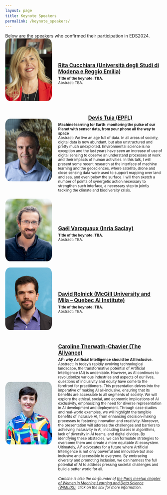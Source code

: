 ```yaml
---
layout: page
title: Keynote Speakers
permalink: /keynote_speakers/
---
```


<head>
    <meta charset="UTF-8">
    <meta name="viewport" content="width=device-width, initial-scale=1.0">
    <title>Keynote Speakers</title>
    <style>
        .speaker-container {
            display: flex;
            flex-direction: column;
            align-items: flex-start;
            gap: 20px;
        }
        .speaker {
            display: flex;
            align-items: center;
            gap: 20px;
        }
        .speaker img {
            width: 150px;
            height: 200px;
            border-radius: 10%;
            object-fit: cover;
            vertical-align: middle;
        }
        .speaker-info {
            flex: 1;
        }
        .speaker-info h2 {
            display: flex;
            flex-direction: column;
            align-items: center;
            font-size: larger;
            margin-bottom: 5px;
        }
        .speaker-info strong {
            font-weight: bold; 
        }
        .speaker-info .affiliation {
        font-size: smaller; 
        }
        .speaker-info p {
            margin: 0;
            font-size: smaller;
            text-align: left;
        }
    </style>
</head>
Below are the speakers who confirmed their participation in EDS2024.

<body>
    <div class="speaker-container">
    <div class="speaker">
        <img src="../assets/images_speakers/rita_cucchiara.jpg" alt="Rita Cucchiara">
        <div class="speaker-info">
            <a href="https://aimagelab.ing.unimore.it/imagelab/person.asp?idpersona=1">
                <!-- <h2>Rita Cucchiara </h2> -->
                <h2>Rita Cucchiara (Università degli Studi di Modena e Reggio Emilia)</h2>
                <!-- <h2> Rita Cucchiara -->
            </a>
            <p><strong>Title of the keynote: TBA.</strong></p>
            <p>Abstract: TBA.</p>
        </div>
    </div>
    <div class="speaker">
        <img src="../assets/images_speakers/devis_tuia.jpg" alt="Devis Tuia">
        <div class="speaker-info">
            <a href="https://people.epfl.ch/devis.tuia">
                <!-- <h2>Devis Tuia</h2> -->
                <h2>Devis Tuia (EPFL)</h2>
            </a>
            <p><strong>Machine learning for Earth: monitoring the pulse of our Planet with sensor data, from your phone all the way to space</strong></p>
            <p>Abstract: We live an age full of data. In all areas of society, digital data is now abundant, but also unstructured and pretty much unexploited. Environmental science is no exception and the last years have seen an increase of use of digital sensing to observe an understand processes at work and their impacts of human activities. In this talk, I will present some recent research at the interface of machine learning and the geosciences, where satellite, drone and close sensing data were used to support mapping over land and sea, and even below the surface. I will then sketch a number of points of synergetic action necessary to strengthen such interface, a necessary step to jointly tackling the climate and biodiversity crisis.</p>
        </div>
    </div>
        <div class="speaker">
            <img src="../assets/images_speakers/gael_varoquaux.jpg" alt="Gaël Varoquaux">
            <div class="speaker-info">
                <a href="https://gael-varoquaux.info/">
                    <!-- <h2>Gaël Varoquaux</h2> -->
                    <h2>Gaël Varoquaux (Inria Saclay)</h2>
                </a>
                <p><strong>Title of the keynote: TBA.</strong></p>
                <p>Abstract: TBA.</p>
            </div>
        </div>
        <div class="speaker-container">
    <div class="speaker">
        <img src="../assets/images_speakers/rolnick_square.jpg" alt="David Rolnick ">
        <div class="speaker-info">
            <a href="https://davidrolnick.com/">
                <!-- <h2>David Rolnick </h2> -->
                <h2>David Rolnick (McGill University and Mila – Quebec AI Institute)</h2>
            </a>
            <p><strong>Title of the keynote: TBA.</strong></p>
            <p>Abstract: TBA.</p>
        </div>
    </div>
        <div class="speaker">
            <img src="../assets/images_speakers/caroline_therwath-chavier.jpeg" alt="Caroline Therwath-Chavier">
            <div class="speaker-info">
                <a href="https://theallyance.one/team">
                    <!-- <h2>Caroline Therwath-Chavier</h2> -->
                    <h2>Caroline Therwath-Chavier (The Allyance)</h2>
                </a>
                <p><strong>AI²: why Artificial Intelligence should be All Inclusive.</strong></p>
                <p>Abstract: In today’s rapidly evolving technological landscape, the transformative potential of Artificial Intelligence (AI) is undeniable. However, as AI continues to revolutionize various industries and aspects of our lives, questions of inclusivity and equity have come to the forefront for practitioners. This presentation delves into the imperative of making AI all-inclusive, ensuring that its benefits are accessible to all segments of society.
                We will explore the ethical, social, and economic implications of AI exclusivity, emphasizing the need for diverse representation in AI development and deployment. Through case studies and real-world examples, we will highlight the tangible benefits of inclusive AI, from enhancing decision-making processes to fostering innovation and creativity.
                Moreover, the presentation will address the challenges and barriers to achieving inclusivity in AI, including biases in algorithms, lack of diversity in AI teams, and digital divides. By identifying these obstacles, we can formulate strategies to overcome them and create a more equitable AI ecosystem.
Ultimately, AI² advocates for a future where Artificial Intelligence is not only powerful and innovative but also inclusive and accessible to everyone. By embracing diversity and promoting inclusion, we can harness the full potential of AI to address pressing societal challenges and build a better world for all.</p><br>        
<p><em>Caroline is also the co-founder of <a href="https://www.meetup.com/fr-FR/Paris-Women-in-Machine-Learning-Data-Science/">the Paris meetup chapter of Women in Machine Learning and Data Science (WiMLDS)</a>, click on the link for more information.</em></p>
            </div>
        </div>
    </div>
<!-- </body> -->
